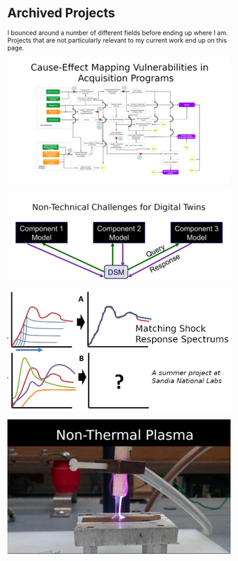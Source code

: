 # Archived Projects

I bounced around a number of different fields before ending up where I am. Projects that are not particularly relevant to my current work end up on this page.

[<img style="float: center;" width=800 src="/docs/assets/archived_projects/banner_cause_effect.png">](https://jackbreid.com/pages/archived_projects/cause_effect.html)

[<img style="float: center;" width=800 src="/docs/assets/archived_projects/banner_digital_twin.png">](https://jackbreid.com/pages/archived_projects/digital_twin.html)

[<img style="float: center;" width=800 src="/docs/assets/archived_projects/banner_shock.png">](https://jackbreid.com/pages/archived_projects/shock.html)

[<img style="float: center;" width=800 src="/docs/assets/archived_projects/banner_plasma.jpg">](https://jackbreid.com/pages/archived_projects/plasma.html)
